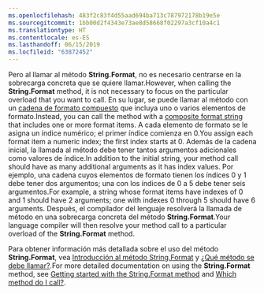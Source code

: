 ```yaml
---
ms.openlocfilehash: 483f2c83f4d55aad694ba713c787972178b19e5e
ms.sourcegitcommit: 1bb00d2f4343e73ae8d58668f02297a3cf10a4c1
ms.translationtype: HT
ms.contentlocale: es-ES
ms.lasthandoff: 06/15/2019
ms.locfileid: "63872452"
---
```


<span data-ttu-id="040e4-101">Pero al llamar al método **String.Format**, no es necesario centrarse en la sobrecarga concreta que se quiere llamar.</span><span class="sxs-lookup"><span data-stu-id="040e4-101">However, when calling the **String.Format** method, it is not necessary to focus on the particular overload that you want to call.</span></span> <span data-ttu-id="040e4-102">En su lugar, se puede llamar al método con un [cadena de formato compuesto](~/docs/standard/base-types/composite-formatting.md) que incluya uno o varios elementos de formato.</span><span class="sxs-lookup"><span data-stu-id="040e4-102">Instead, you can call the method with a [composite format string](~/docs/standard/base-types/composite-formatting.md) that includes one or more format items.</span></span> <span data-ttu-id="040e4-103">A cada elemento de formato se le asigna un índice numérico; el primer índice comienza en 0.</span><span class="sxs-lookup"><span data-stu-id="040e4-103">You assign each format item a numeric index; the first index starts at 0.</span></span> <span data-ttu-id="040e4-104">Además de la cadena inicial, la llamada al método debe tener tantos argumentos adicionales como valores de índice.</span><span class="sxs-lookup"><span data-stu-id="040e4-104">In addition to the initial string, your method call should have as many additional arguments as it has index values.</span></span> <span data-ttu-id="040e4-105">Por ejemplo, una cadena cuyos elementos de formato tienen los índices 0 y 1 debe tener dos argumentos; una con los índices de 0 a 5 debe tener seis argumentos.</span><span class="sxs-lookup"><span data-stu-id="040e4-105">For example, a string whose format items have indexes of 0 and 1 should have 2 arguments; one with indexes 0 through 5 should have 6 arguments.</span></span> <span data-ttu-id="040e4-106">Después, el compilador del lenguaje resolverá la llamada de método en una sobrecarga concreta del método **String.Format**.</span><span class="sxs-lookup"><span data-stu-id="040e4-106">Your language compiler will then resolve your method call to a particular overload of the **String.Format** method.</span></span>   
 
<span data-ttu-id="040e4-107">Para obtener información más detallada sobre el uso del método **String.Format**, vea [Introducción al método String.Format](#Starting) y [¿Qué método se debe llamar?](#FTaskList).</span><span class="sxs-lookup"><span data-stu-id="040e4-107">For more detailed documentation on using the **String.Format** method, see [Getting started with the String.Format method](#Starting) and [Which method do I call?](#FTaskList).</span></span>    
